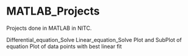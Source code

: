 # MATLAB_Projects
Projects done in MATLAB in NITC.

Differential_equation_Solve
Linear_equation_Solve
Plot and SubPlot of equation
Plot of data points with best linear fit
